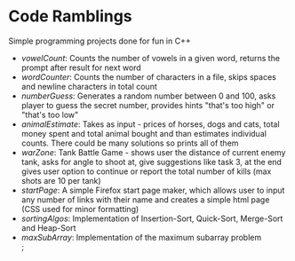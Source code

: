 # Code Ramblings
<p> Simple programming projects done for fun in C++ </p>
<ul>
	<li> <i>vowelCount</i>: Counts the number of vowels in a given word, returns the prompt after result for next word</li>
	<li> <i>wordCounter</i>: Counts the number of characters in a file, skips spaces and newline characters in total count</li>
	<li> <i>numberGuess</i>: Generates a random number between 0 and 100, asks player to guess the secret number, provides hints "that's too high" or "that's too low"</li>
	<li> <i>animalEstimate</i>: Takes as input - prices of horses, dogs and cats, total money spent and total animal bought and than estimates individual counts. There could be many solutions so prints all of them</li>
	<li> <i>warZone</i>: Tank Battle Game - shows user the distance of current enemy tank, asks for angle to shoot at, give suggestions like task 3, at the end gives user option to continue or report the total number of kills (max shots are 10 per tank) </li>
	<li> <i>startPage</i>: A simple Firefox start page maker, which allows user to input any number of links with their name and creates a simple html page (CSS used for minor formatting)</li>
	<li> <i>sortingAlgos</i>: Implementation of Insertion-Sort, Quick-Sort, Merge-Sort and Heap-Sort</li>
	<li> <i>maxSubArray</i>: Implementation of the maximum subarray problem</li>;
</ul>
